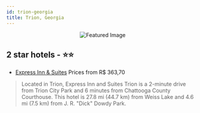 ```yaml
---
id: trion-georgia
title: Trion, Georgia
---
```


<center><img src="https://i.travelapi.com/hotels/2000000/1720000/1717200/1717127/59d92fee_z.jpg" alt="Featured Image" /></center>


##  2 star hotels - ⭐️⭐️

-    [Express Inn & Suites](https://us.hurb.com/hotels/trion/express-inn-suites-JNP-JP447996?cmp=18055) Prices from R$ 363,70
   > Located in Trion, Express Inn and Suites Trion is a 2-minute drive from Trion City Park and 6 minutes from Chattooga County Courthouse. This hotel is 27.8 mi (44.7 km) from Weiss Lake and 4.6 mi (7.5 km) from J. R. "Dick" Dowdy Park.
